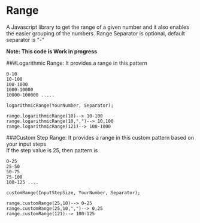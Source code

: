 Range
=====

A Javascript library to get the range of a given number and it also enables the easier grouping of the numbers.
Range Separator is optional, default separator is "-"

**Note: This code is Work in progress**

###Logarithmic Range:
It provides a range in this pattern  
```
0-10
10-100
100-1000
1000-10000
10000-100000 .....
```
```
logarithmicRange(YourNumber, Separator);

range.logarithmicRange(10)--> 10-100
range.logarithmicRange(10,",")--> 10,100
range.logarithmicRange(121)--> 100-1000
```
###Custom Step Range:
It provides a range in this custom pattern based on your input steps  
If the step value is 25, then pattern is
```
0-25
25-50
50-75
75-100
100-125 ....
```
```
customRange(InputStepSize, YourNumber, Separator);

range.customRange(25,10)--> 0-25
range.customRange(25,10,",")--> 0,25
range.customRange(121)--> 100-125
```


